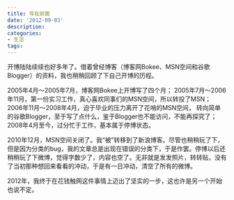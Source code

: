 ```yaml
---
title: 写在前面
date: '2012-09-03'
description:
categories:
- 生活
tags:
---
```


开博陆陆续续也好多年了。借着曾经博客（博客网Bokee、MSN空间和谷歌Blogger）的资料，我也稍稍回顾了下自己开博的历程。

2005年4月～2005年7月，博客网Bokee上开博写了四个月；
2005年7月～2006年11月，第一份实习工作，真心喜欢同事们的MSN空间，所以转投了MSN；
2006年11月～2008年4月，迫于毕业的压力离开了花哨的MSN空间， 转向简单的谷歌Blogger，至于写了点什么，鉴于Blogger也不能访问，不能再探究了；
2008年4月至今，过分忙于工作，基本属于停博状态。

2010年12月，MSN空间关闭了。我“被”转移到了新浪博客。尽管也稍稍玩了下，但是因为分类的bug，我的文章总是出现在错误的分类下，于是作罢。停博以后还稍稍玩了下微博，觉得字数少了，内容也空了。无非就是发发照片，转转贴，没有了当初那种想回来看看的冲动，于是有一日冲动，清空了所有的微博。

2012年，我终于在花钱触网这件事情上迈出了坚实的一步，这也许是另一个开始也说不定。
